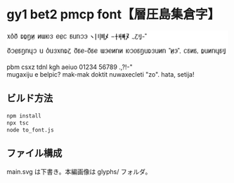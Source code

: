 # gy1 bet2 pmcp font【層圧島集倉字】

![](./sample.png)

pbm csxz tdnl kgh aeiuo 01234 56789 .,?!-"  
mugaxiju e belpic? mak-mak doktit nuwaxecleti "zo". hata, setija!


## ビルド方法

```shell
npm install
npx tsc
node to_font.js
```

## ファイル構成

main.svg は下書き。本編画像は glyphs/ フォルダ。
